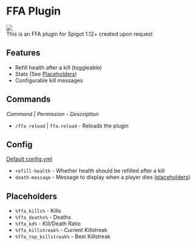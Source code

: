 # FFA Plugin 
[<img src="https://img.shields.io/github/v/release/haz8989/FFA">](https://github.com/haz8989/FFA/releases)<br>
This is an FFA plugin for Spigot 1.12+ created upon request<br>

## Features
- Refill health after a kill (toggleable)
- Stats (See [Placeholders](#placeholders))
- Configurable kill messages

## Commands
*Command | Permission - Description*
- `/ffa reload` | `ffa.reload` - Reloads the plugin

## Config
[Default config.yml](src/main/resources/config.yml)
- `refill-health` - Whether health should be refilled after a kill
- `death-message` - Message to display when a player dies ([placeholders](src/main/resources/config.yml))

## Placeholders
- `%ffa_kills%` - Kills
- `%ffa_deaths%` - Deaths
- `%ffa_kd%` - Kill/Death Ratio
- `%ffa_killstreak%` - Current Killstreak
- `%ffa_top_killstreak%` - Best Killstreak
